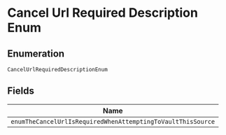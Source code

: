 
# Cancel Url Required Description Enum

## Enumeration

`CancelUrlRequiredDescriptionEnum`

## Fields

| Name |
|  --- |
| `enumTheCancelUrlIsRequiredWhenAttemptingToVaultThisSource` |

